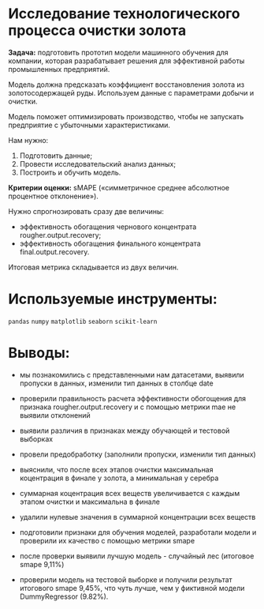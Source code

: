# Исследование технологического процесса очистки золота

**Задача:** подготовить прототип модели машинного обучения для компании, которая разрабатывает решения для эффективной работы промышленных предприятий.

Модель должна предсказать коэффициент восстановления золота из золотосодержащей руды. Используем данные с параметрами добычи и очистки. 

Модель поможет оптимизировать производство, чтобы не запускать предприятие с убыточными характеристиками.

Нам нужно:

1. Подготовить данные;
2. Провести исследовательский анализ данных;
3. Построить и обучить модель.


**Критерии оценки:**   sMAPE («симметричное среднее абсолютное процентное отклонение»).

Нужно спрогнозировать сразу две величины:
- эффективность обогащения чернового концентрата rougher.output.recovery;
- эффективность обогащения финального концентрата final.output.recovery.

Итоговая метрика складывается из двух величин.

# Используемые инструменты:

`pandas` `numpy` `matplotlib` `seaborn` `scikit-learn`

# Выводы:

- мы познакомились с представленными нам датасетами, выявили пропуски в данных, изменили тип данных в столбце date

- проверили правильность расчета эффективности обогощения для признака rougher.output.recovery и с помощью метрики mae не выявили отклонений

- выявили различия в признаках между обучающей и тестовой выборках

- провели предобработку (заполнили пропуски, изменили тип данных)

- выяснили, что после всех этапов очистки максимальная коцентрация в финале у золота, а минимальная у серебра

- суммарная коцентрация всех веществ увеличивается с каждым этапом очистки и максимальна в финале

- удалили нулевые значения в суммарной концентрации всех веществ

- подготовили признаки для обучения моделей, разработали модели и проверили их качество с помощью метрики smape

- после проверки выявили лучшую модель - случайный лес (итоговое smape 9,11%)

- проверили модель на тестовой выборке и получили результат итогового smape 9,45%, что чуть лучше, чем у фиктивной модели DummyRegressor (9.82%).
